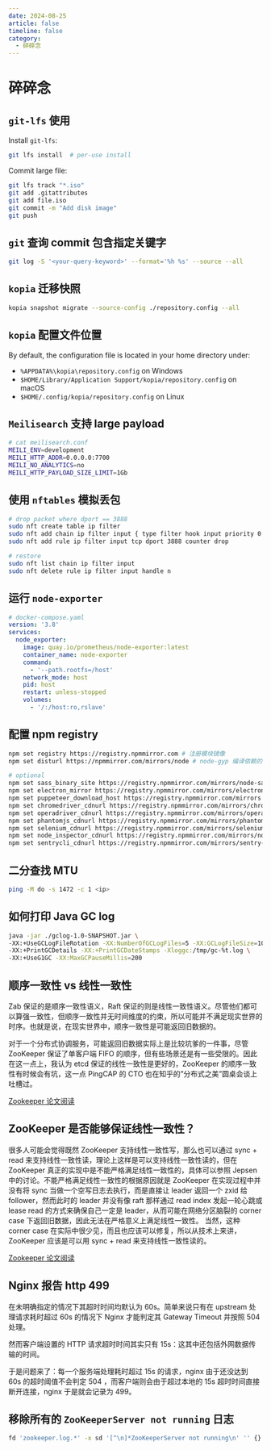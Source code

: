 ```yaml
---
date: 2024-08-25
article: false
timeline: false
category:
  - 碎碎念
---
```


# 碎碎念

## `git-lfs` 使用

Install `git-lfs`:

```bash
git lfs install  # per-use install
```

Commit large file:

```bash
git lfs track "*.iso"
git add .gitattributes
git add file.iso
git commit -m "Add disk image"
git push
```

## `git` 查询 commit 包含指定关键字

```bash
git log -S '<your-query-keyword>' --format='%h %s' --source --all
```

## `kopia` 迁移快照

```bash
kopia snapshot migrate --source-config ./repository.config --all
```

## `kopia` 配置文件位置

By default, the configuration file is located in your home directory under:
- `%APPDATA%\kopia\repository.config` on Windows
- `$HOME/Library/Application Support/kopia/repository.config` on macOS
- `$HOME/.config/kopia/repository.config` on Linux

## `Meilisearch` 支持 large payload

```bash
# cat meilisearch.conf
MEILI_ENV=development
MEILI_HTTP_ADDR=0.0.0.0:7700
MEILI_NO_ANALYTICS=no
MEILI_HTTP_PAYLOAD_SIZE_LIMIT=1Gb
```

## 使用 `nftables` 模拟丢包

```bash
# drop packet where dport == 3888
sudo nft create table ip filter
sudo nft add chain ip filter input { type filter hook input priority 0 \; }
sudo nft add rule ip filter input tcp dport 3888 counter drop

# restore
sudo nft list chain ip filter input
sudo nft delete rule ip filter input handle n
```

## 运行 `node-exporter`

```yaml
# docker-compose.yaml
version: '3.8'
services:
  node_exporter:
    image: quay.io/prometheus/node-exporter:latest
    container_name: node-exporter
    command:
      - '--path.rootfs=/host'
    network_mode: host
    pid: host
    restart: unless-stopped
    volumes:
      - '/:/host:ro,rslave'
```

## 配置 npm registry

```bash
npm set registry https://registry.npmmirror.com # 注册模块镜像
npm set disturl https://npmmirror.com/mirrors/node # node-gyp 编译依赖的 node 源码镜像

# optional
npm set sass_binary_site https://registry.npmmirror.com/mirrors/node-sass # node-sass 二进制包镜像
npm set electron_mirror https://registry.npmmirror.com/mirrors/electron/ # electron 二进制包镜像
npm set puppeteer_download_host https://registry.npmmirror.com/mirrors # puppeteer 二进制包镜像
npm set chromedriver_cdnurl https://registry.npmmirror.com/mirrors/chromedriver # chromedriver 二进制包镜像
npm set operadriver_cdnurl https://registry.npmmirror.com/mirrors/operadriver # operadriver 二进制包镜像
npm set phantomjs_cdnurl https://registry.npmmirror.com/mirrors/phantomjs # phantomjs 二进制包镜像
npm set selenium_cdnurl https://registry.npmmirror.com/mirrors/selenium # selenium 二进制包镜像
npm set node_inspector_cdnurl https://registry.npmmirror.com/mirrors/node-inspector # node-inspector 二进制包镜像
npm set sentrycli_cdnurl https://registry.npmmirror.com/mirrors/sentry-cli # sentry-cli
```

## 二分查找 MTU

```bash
ping -M do -s 1472 -c 1 <ip>
```

## 如何打印 Java GC log

```bash
java -jar ./gclog-1.0-SNAPSHOT.jar \
-XX:+UseGCLogFileRotation -XX:NumberOfGCLogFiles=5 -XX:GCLogFileSize=10K \
-XX:+PrintGCDetails -XX:+PrintGCDateStamps -Xloggc:/tmp/gc-%t.log \
-XX:+UseG1GC -XX:MaxGCPauseMillis=200
```

## 顺序一致性 vs 线性一致性

Zab 保证的是顺序一致性语义，Raft 保证的则是线性一致性语义。尽管他们都可以算强一致性，但顺序一致性并无时间维度的约束，所以可能并不满足现实世界的时序。也就是说，在现实世界中，顺序一致性是可能返回旧数据的。

对于一个分布式协调服务，可能返回旧数据实际上是比较坑爹的一件事，尽管 ZooKeeper 保证了单客户端 FIFO 的顺序，但有些场景还是有一些受限的。因此在这一点上，我认为 etcd 保证的线性一致性是更好的，ZooKeeper 的顺序一致性有时候会有坑，这一点 PingCAP 的 CTO 也在知乎的”分布式之美”圆桌会谈上吐槽过。

[Zookeeper 论文阅读](https://tanxinyu.work/zookeeper-thesis/)

## ZooKeeper 是否能够保证线性一致性？
很多人可能会觉得既然 ZooKeeper 支持线性一致性写，那么也可以通过 sync + read 来支持线性一致性读，理论上这样是可以支持线性一致性读的，但在 ZooKeeper 真正的实现中是不能严格满足线性一致性的，具体可以参照 Jepsen 中的讨论。不能严格满足线性一致性的根据原因就是 ZooKeeper 在实现过程中并没有将 sync 当做一个空写日志去执行，而是直接让 leader 返回一个 zxid 给 follower，然而此时的 leader 并没有像 raft 那样通过 read index 发起一轮心跳或 lease read 的方式来确保自己一定是 leader，从而可能在网络分区脑裂的 corner case 下返回旧数据，因此无法在严格意义上满足线性一致性。
当然，这种 corner case 在实际中很少见，而且也应该可以修复，所以从技术上来讲，ZooKeeper 应该是可以用 sync + read 来支持线性一致性读的。

[Zookeeper 论文阅读](https://tanxinyu.work/zookeeper-thesis/)

## Nginx 报告 http 499

在未明确指定的情况下其超时时间均默认为 60s。简单来说只有在 upstream 处理请求耗时超过 60s 的情况下 Nginx 才能判定其 Gateway Timeout 并按照 504 处理。

然而客户端设置的 HTTP 请求超时时间其实只有 15s：这其中还包括外网数据传输的时间。

于是问题来了：每一个服务端处理耗时超过 15s 的请求，nginx 由于还没达到 60s 的超时阈值不会判定 504 ，而客户端则会由于超过本地的 15s 超时时间直接断开连接，nginx 于是就会记录为 499。

## 移除所有的 `ZooKeeperServer not running` 日志

```bash
fd 'zookeeper.log.*' -x sd '[^\n]*ZooKeeperServer not running\n' '' {}
```

